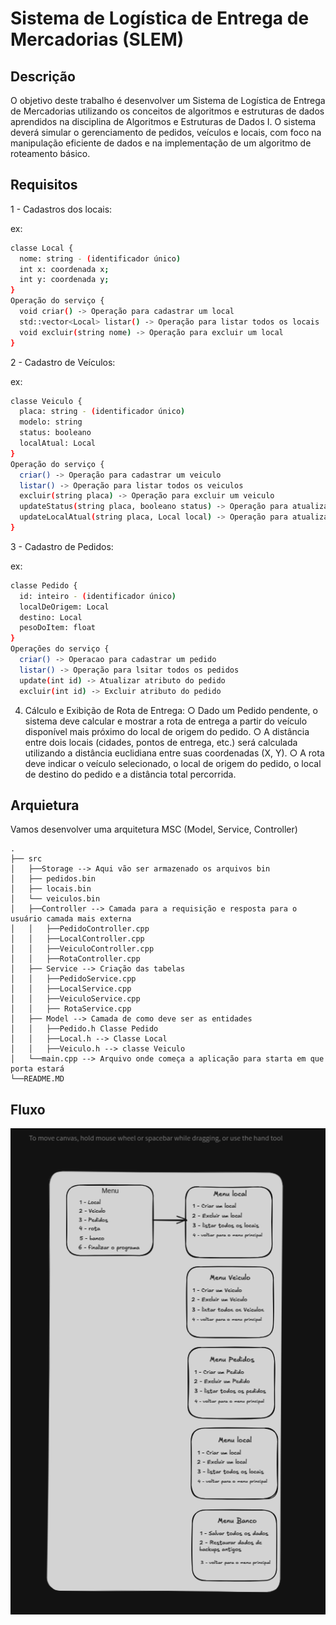 # Sistema de Logística de Entrega de Mercadorias (SLEM)

## Descrição

O objetivo deste trabalho é desenvolver um Sistema de Logística de Entrega de Mercadorias
utilizando os conceitos de algoritmos e estruturas de dados aprendidos na disciplina de
Algoritmos e Estruturas de Dados I. O sistema deverá simular o gerenciamento de pedidos,
veículos e locais, com foco na manipulação eficiente de dados e na implementação de um
algoritmo de roteamento básico.

## Requisitos

1 - Cadastros dos locais:

ex:
```sh
classe Local {
  nome: string - (identificador único)
  int x: coordenada x;
  int y: coordenada y;
}
Operação do serviço {
  void criar() -> Operação para cadastrar um local 
  std::vector<Local> listar() -> Operação para listar todos os locais
  void excluir(string nome) -> Operação para excluir um local
}
```

2 - Cadastro de Veículos:

ex:
```sh
classe Veiculo {
  placa: string - (identificador único)
  modelo: string
  status: booleano
  localAtual: Local
}
Operação do serviço {
  criar() -> Operação para cadastrar um veiculo
  listar() -> Operação para listar todos os veiculos
  excluir(string placa) -> Operação para excluir um veiculo
  updateStatus(string placa, booleano status) -> Operação para atualizar o status
  updateLocalAtual(string placa, Local local) -> Operação para atualizar o local atual do véiculo
}
```

3 - Cadastro de Pedidos:

ex:
```sh
classe Pedido {
  id: inteiro - (identificador único)
  localDeOrigem: Local
  destino: Local
  pesoDoItem: float
}
Operações do serviço {
  criar() -> Operacao para cadastrar um pedido
  listar() -> Operação para lsitar todos os pedidos
  update(int id) -> Atualizar atributo do pedido
  excluir(int id) -> Excluir atributo do pedido
```
4. Cálculo e Exibição de Rota de Entrega:
  ○ Dado um Pedido pendente, o sistema deve calcular e mostrar a rota de entrega
  a partir do veículo disponível mais próximo do local de origem do pedido.
  ○ A distância entre dois locais (cidades, pontos de entrega, etc.) será calculada
  utilizando a distância euclidiana entre suas coordenadas (X, Y).
  ○ A rota deve indicar o veículo selecionado, o local de origem do pedido, o local de
  destino do pedido e a distância total percorrida.


## Arquietura
 Vamos desenvolver uma arquitetura MSC (Model, Service, Controller)

```
.
├── src
│   ├──Storage --> Aqui vão ser armazenado os arquivos bin
│   ├── pedidos.bin
│   ├── locais.bin
│   └── veiculos.bin
│   ├──Controller --> Camada para a requisição e resposta para o usuário camada mais externa
│   │   ├──PedidoController.cpp
│   │   ├──LocalController.cpp
│   │   ├──VeiculoController.cpp
│   │   ├──RotaController.cpp
│   ├── Service --> Criação das tabelas
│   │   ├──PedidoService.cpp
│   │   ├──LocalService.cpp
│   │   ├──VeiculoService.cpp
│   │   ├── RotaService.cpp 
│   ├── Model --> Camada de como deve ser as entidades
│   │   ├──Pedido.h Classe Pedido
│   │   ├──Local.h --> Classe Local
│   │   ├──Veiculo.h --> classe Veiculo
│   └──main.cpp --> Arquivo onde começa a aplicação para starta em que porta estará
└──README.MD
```
  
## Fluxo

![fluxo projeto](./fluxo_aeds_trabalho.png)<br/>
